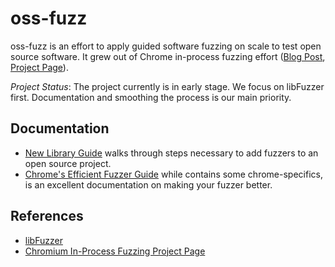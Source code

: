 # oss-fuzz 

oss-fuzz is an effort to apply guided software fuzzing on scale to test open source software. It grew out of Chrome in-process fuzzing effort ([Blog Post](https://security.googleblog.com/2016/08/guided-in-process-fuzzing-of-chrome.html), [Project Page](https://chromium.googlesource.com/chromium/src/testing/libfuzzer/)). 


*Project Status*: The project currently is in early stage. We focus on libFuzzer first. Documentation and smoothing the process is our main priority.

## Documentation

* [New Library Guide](docs/new_library.md) walks through steps necessary to add fuzzers to an open source project.
* [Chrome's Efficient Fuzzer Guide](https://chromium.googlesource.com/chromium/src/testing/libfuzzer/+/HEAD/efficient_fuzzer.md) while contains some chrome-specifics, is an excellent documentation on making your fuzzer better.


## References
* [libFuzzer](http://llvm.org/docs/LibFuzzer.html)
* [Chromium In-Process Fuzzing Project Page](https://chromium.googlesource.com/chromium/src/testing/libfuzzer/)

